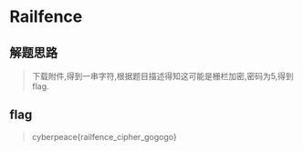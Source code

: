 # Railfence

## 解题思路

> 下载附件,得到一串字符,根据题目描述得知这可能是栅栏加密,密码为5,得到flag.

## flag

> cyberpeace{railfence_cipher_gogogo}
